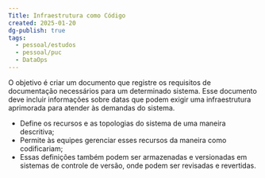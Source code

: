 ```yaml
---
Title: Infraestrutura como Código
created: 2025-01-20
dg-publish: true
tags:
  - pessoal/estudos
  - pessoal/puc
  - DataOps
---
```

O objetivo é criar um documento que registre os requisitos de documentação necessários para um determinado sistema. Esse documento deve incluir informações sobre datas que podem exigir uma infraestrutura aprimorada para atender às demandas do sistema.
- Define os recursos e as topologias do sistema de uma maneira descritiva;
- Permite às equipes gerenciar esses recursos da maneira como codificariam;
- Essas definições também podem ser armazenadas e versionadas em sistemas de controle de versão, onde podem ser revisadas e revertidas.
